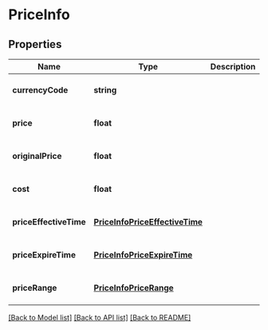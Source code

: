# PriceInfo

## Properties
Name | Type | Description | Notes
------------ | ------------- | ------------- | -------------
**currencyCode** | **string** |  | [optional] [default to null]
**price** | **float** |  | [optional] [default to null]
**originalPrice** | **float** |  | [optional] [default to null]
**cost** | **float** |  | [optional] [default to null]
**priceEffectiveTime** | [**PriceInfoPriceEffectiveTime**](PriceInfoPriceEffectiveTime.md) |  | [optional] [default to null]
**priceExpireTime** | [**PriceInfoPriceExpireTime**](PriceInfoPriceExpireTime.md) |  | [optional] [default to null]
**priceRange** | [**PriceInfoPriceRange**](PriceInfoPriceRange.md) |  | [optional] [default to null]

[[Back to Model list]](../README.md#documentation-for-models) [[Back to API list]](../README.md#documentation-for-api-endpoints) [[Back to README]](../README.md)


